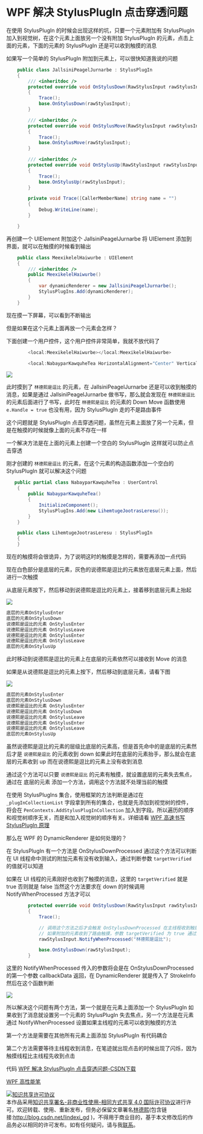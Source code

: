 # WPF 解决 StylusPlugIn 点击穿透问题

在使用 StylusPlugIn 的时候会出现这样的坑，只要一个元素附加有 StylusPlugIn 加入到视觉树，在这个元素上面放另一个没有附加 StylusPlugIn 的元素，点击上面的元素，下面的元素的 StylusPlugIn 还是可以收到触摸的消息

<!--more-->
<!-- CreateTime:2020/3/5 9:26:16 -->

<!-- csdn -->
<!-- 标签：WPF，笔迹 -->

如果写一个简单的 StylusPlugIn 附加到元素上，可以很快知道我说的问题

```csharp
    public class JallsiniPeagelJurnarbe : StylusPlugIn
    {
        /// <inheritdoc />
        protected override void OnStylusDown(RawStylusInput rawStylusInput)
        {
            Trace();
            base.OnStylusDown(rawStylusInput);
        }

        /// <inheritdoc />
        protected override void OnStylusMove(RawStylusInput rawStylusInput)
        {
            Trace();
            base.OnStylusMove(rawStylusInput);
        }

        /// <inheritdoc />
        protected override void OnStylusUp(RawStylusInput rawStylusInput)
        {
            Trace();
            base.OnStylusUp(rawStylusInput);
        }

        private void Trace([CallerMemberName] string name = "")
        {
            Debug.WriteLine(name);
        }

    }
```

再创建一个 UIElement 附加这个 JallsiniPeagelJurnarbe 将 UIElement 添加到界面，就可以在触摸的时候看到输出

```csharp
    public class MeexikelelHaiwurbe : UIElement
    {
        /// <inheritdoc />
        public MeexikelelHaiwurbe()
        {
            var dynamicRenderer = new JallsiniPeagelJurnarbe();
            StylusPlugIns.Add(dynamicRenderer);
        }
    }
```

现在摸一下屏幕，可以看到不断输出

但是如果在这个元素上面再放一个元素会怎样？

下面创建一个用户控件，这个用户控件非常简单，我就不放代码了

```csharp
        <local:MeexikelelHaiwurbe></local:MeexikelelHaiwurbe>

        <local:NabayparKawquheTea HorizontalAlignment="Center" VerticalAlignment="Center"></local:NabayparKawquheTea>

```

<!-- ![](image/WPF 解决 StylusPlugIn 点击穿透问题/WPF 解决 StylusPlugIn 点击穿透问题0.png) -->

![](http://image.acmx.xyz/lindexi%2F20191811622277)

此时摸到了 `林德熙是逗比` 的元素，在 JallsiniPeagelJurnarbe 还是可以收到触摸的消息，如果是通过 JallsiniPeagelJurnarbe 做书写，那么就会发现在 `林德熙是逗比` 的元素后面进行了书写，此时在 `林德熙是逗比` 的元素的 Down Move 函数使用 `e.Handle = true` 也没有用，因为 StylusPlugIn 走的不是路由事件

这个问题就是 StylusPlugIn 点击穿透问题，虽然在元素上面放了另一个元素，但是在触摸的时候就像上面的元素不存在一样

一个解决方法是在上面的元素上创建一个空白的 StylusPlugIn 这样就可以防止点击穿透

刚才创建的 `林德熙是逗比` 的元素，在这个元素的构造函数添加一个空白的 StylusPlugIn 就可以解决这个问题

```csharp
   public partial class NabayparKawquheTea : UserControl
    {
        public NabayparKawquheTea()
        {
            InitializeComponent();
            StylusPlugIns.Add(new LihemtugeJootrasLeresu());
        }
    }

    public class LihemtugeJootrasLeresu : StylusPlugIn
    {
    }
```

现在的触摸将会很诡异，为了说明这时的触摸是怎样的，需要再添加一点代码

现在白色部分是底层的元素，灰色的说德熙是逗比的元素放在底层元素上面，然后进行一次触摸

从底层元素按下，然后移动到说德熙是逗比的元素上，接着移到底层元素上抬起

![](http://image.acmx.xyz/lindexi%2F201918145941588)

<!-- ![](image/WPF 解决 StylusPlugIn 点击穿透问题/WPF 解决 StylusPlugIn 点击穿透问题 1.gif) -->

```csharp
底层的元素OnStylusEnter
底层的元素OnStylusDown
说德熙是逗比的元素 OnStylusEnter
说德熙是逗比的元素 OnStylusLeave
说德熙是逗比的元素 OnStylusEnter
说德熙是逗比的元素 OnStylusLeave
底层的元素OnStylusUp
```

此时移动到说德熙是逗比的元素上在底层的元素依然可以接收到 Move 的消息

如果是从说德熙是逗比的元素上按下，然后移动到底层元素，请看下图

![](http://image.acmx.xyz/lindexi%2F20191815441309)

<!-- ![](image/WPF 解决 StylusPlugIn 点击穿透问题/WPF 解决 StylusPlugIn 点击穿透问题 2.gif) -->

```csharp
底层的元素OnStylusEnter
底层的元素OnStylusDown
说德熙是逗比的元素 OnStylusEnter
说德熙是逗比的元素 OnStylusDown
说德熙是逗比的元素 OnStylusLeave
说德熙是逗比的元素 OnStylusEnter
说德熙是逗比的元素 OnStylusLeave
底层的元素OnStylusUp
```

虽然说德熙是逗比的元素的层级比底层的元素高，但是首先命中的是底层的元素然后才是 `说德熙是逗比` 的元素收到 down 如果此时在底层的元素抬手，那么就会在底层的元素收到 up 而在说德熙是逗比的元素上没有收到消息

通过这个方法可以只要 `说德熙是逗比` 的元素有触摸，就设置底层的元素失去焦点，通过在 底层的元素 添加一个方法，调用这个方法就不处理当前的触摸

在使用 StylusPlugIns 集合，使用框架的方法判断是通过在 `_plugInCollectionList` 字段拿到所有的集合，也就是先添加到视觉树的控件，将会在 `PenContexts.AddStylusPlugInCollection` 加入到字段。所以遍历的顺序和视觉树顺序无关，而是和加入视觉树的顺序有关。详细请看 [
    WPF 高速书写 StylusPlugIn 原理](https://blog.lindexi.com/post/WPF-%E9%AB%98%E9%80%9F%E4%B9%A6%E5%86%99-StylusPlugIn-%E5%8E%9F%E7%90%86.html)

那么在 WPF 的 DynamicRenderer 是如何处理的？

在 StylusPlugIn 有一个方法是 OnStylusDownProcessed 通过这个方法可以判断在 UI 线程命中测试的附加元素有没有收到输入，通过判断参数 `targetVerified` 的值就可以知道

如果在 UI 线程的元素刚好也收到了触摸的消息，这里的 `targetVerified` 就是 true 否则就是 false 当然这个方法要求在 down 的时候调用 NotifyWhenProcessed 方法才可以

```csharp
        protected override void OnStylusDown(RawStylusInput rawStylusInput)
        {
            Trace();

            // 调用这个方法之后才会触发 OnStylusDownProcessed 在主线程收到触摸
            // 如果附加的元素收到了路由触摸，参数 targetVerified 为 true 通过这个方法可以判断当前的点击的元素是否在上面有其他元素
            rawStylusInput.NotifyWhenProcessed("林德熙是逗比");

            base.OnStylusDown(rawStylusInput);
        }
```

这里的 NotifyWhenProcessed 传入的参数将会是在 OnStylusDownProcessed 的第一个参数 callbackData 返回，在 DynamicRenderer 就是传入了 StrokeInfo 然后在这个函数判断

![](https://i.loli.net/2019/01/08/5c34560816e9e.gif)

<!-- ![](image/WPF 解决 StylusPlugIn 点击穿透问题/WPF 解决 StylusPlugIn 点击穿透问题 3.gif) -->

所以解决这个问题有两个方法，第一个就是在元素上面添加一个 StylusPlugIn 如果收到了消息就设置另一个元素的 StylusPlugIn 失去焦点，另一个方法是在元素通过 NotifyWhenProcessed 设置如果主线程的元素可以收到触摸的方法

第一个方法是需要在其他所有元素上面添加 StylusPlugIn 有代码耦合

第二个方法需要等待主线程收到消息，在笔迹就出现点击的时候出现了闪烁，因为触摸线程比主线程先收到点击

代码 [WPF 解决 StylusPlugIn 点击穿透问题-CSDN下载](https://download.csdn.net/download/lindexi_gd/10903908 )

[WPF 高性能笔](https://lindexi.oschina.io/lindexi/post/WPF-%E9%AB%98%E6%80%A7%E8%83%BD%E7%AC%94.html )

<a rel="license" href="http://creativecommons.org/licenses/by-nc-sa/4.0/"><img alt="知识共享许可协议" style="border-width:0" src="https://licensebuttons.net/l/by-nc-sa/4.0/88x31.png" /></a><br />本作品采用<a rel="license" href="http://creativecommons.org/licenses/by-nc-sa/4.0/">知识共享署名-非商业性使用-相同方式共享 4.0 国际许可协议</a>进行许可。欢迎转载、使用、重新发布，但务必保留文章署名[林德熙](http://blog.csdn.net/lindexi_gd)(包含链接:http://blog.csdn.net/lindexi_gd )，不得用于商业目的，基于本文修改后的作品务必以相同的许可发布。如有任何疑问，请与我[联系](mailto:lindexi_gd@163.com)。 
